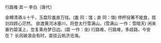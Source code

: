 行路难·其一 李白〔唐代〕

金樽清酒斗十千，玉盘珍羞直万钱。(羞 同：馐；直 同：值)
停杯投箸不能食，拔剑四顾心茫然。
欲渡黄河冰塞川，将登太行雪满山。(雪满山 一作：雪暗天)
闲来垂钓碧溪上，忽复乘舟梦日边。(碧 一作：坐)
行路难，行路难，多歧路，今安在？
长风破浪会有时，直挂云帆济沧海。
